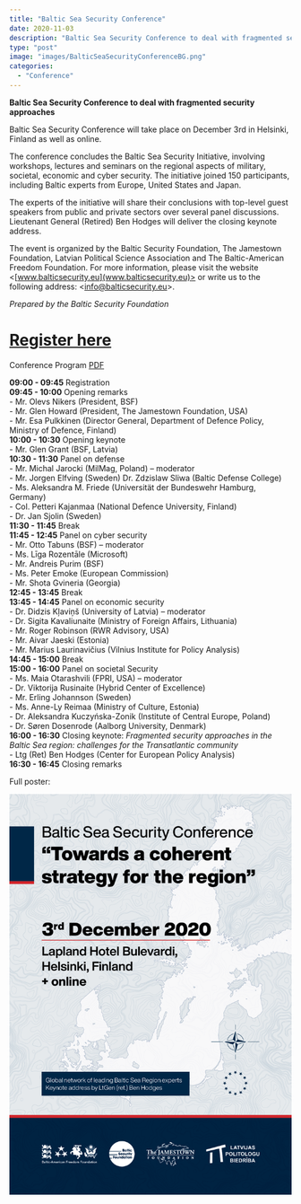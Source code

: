 ```yaml
---
title: "Baltic Sea Security Conference"
date: 2020-11-03
description: "Baltic Sea Security Conference to deal with fragmented security approaches Baltic Sea Security Conference will take place on December 3 rd in Helsinki, Finland as well as online. The conference concludes the Baltic Sea Security Initiative, involving workshops, lectures and seminars on the regional aspects of military, societal, economic and cyber security. The initiative joined 150 participants, including Baltic experts from Europe, United States and Japan."
type: "post"
image: "images/BalticSeaSecurityConferenceBG.png"
categories: 
  - "Conference"
---
```


**Baltic Sea Security Conference to deal with fragmented security approaches**

Baltic Sea Security Conference will take place on December 3rd in Helsinki, Finland as well as
online.

The conference concludes the Baltic Sea Security Initiative, involving workshops, lectures
and seminars on the regional aspects of military, societal, economic and cyber security. The
initiative joined 150 participants, including Baltic experts from Europe, United States and
Japan.

The experts of the initiative will share their conclusions with top-level guest speakers from
public and private sectors over several panel discussions. Lieutenant General (Retired) Ben
Hodges will deliver the closing keynote address.

The event is organized by the Baltic Security Foundation, The Jamestown Foundation,
Latvian Political Science Association and The Baltic-American Freedom Foundation.
For more information, please visit the website <[www.balticsecurity.eu](www.balticsecurity.eu)> or write us to the
following address: <[info@balticsecurity.eu](info@balticsecurity.eu)>.

_Prepared by the Baltic Security Foundation_


# [Register here](https://forms.gle/yRCAr8n6k4VXvTxX9)

Conference Program [PDF](../images/Baltic_Sea_Security_Conference.pdf)

**09:00 - 09:45** Registration <br>
**09:45 - 10:00** Opening remarks <br>
\- Mr. Olevs Nikers (President, BSF) <br>
\- Mr. Glen Howard (President, The Jamestown Foundation, USA) <br>
\- Mr. Esa Pulkkinen (Director General, Department of Defence Policy, Ministry of Defence, Finland) <br>
**10:00 - 10:30** Opening keynote <br>
\- Mr. Glen Grant (BSF, Latvia) <br>
**10:30 - 11:30** Panel on defense <br>
\- Mr. Michal Jarocki (MilMag, Poland) – moderator <br>
\- Mr. Jorgen Elfving (Sweden) Dr. Zdzislaw Sliwa (Baltic Defense College) <br>
\- Ms. Aleksandra M. Friede (Universität der Bundeswehr Hamburg, Germany) <br>
\- Col. Petteri Kajanmaa (National Defence University, Finland) <br>
\- Dr. Jan Sjolin (Sweden) <br>
**11:30 - 11:45** Break <br>
**11:45 - 12:45** Panel on cyber security <br>
\- Mr. Otto Tabuns (BSF) – moderator <br>
\- Ms. Līga Rozentāle (Microsoft) <br>
\- Mr. Andreis Purim (BSF) <br>
\- Ms. Peter Emoke (European Commission) <br>
\- Mr. Shota Gvineria (Georgia) <br>
**12:45 - 13:45** Break <br>
**13:45 - 14:45** Panel on economic security <br>
\- Dr. Didzis Kļaviņš (University of Latvia) – moderator <br>
\- Dr. Sigita Kavaliunaite (Ministry of Foreign Affairs, Lithuania) <br>
\- Mr. Roger Robinson (RWR Advisory, USA) <br>
\- Mr. Aivar Jaeski (Estonia) <br>
\- Mr. Marius Laurinavičius (Vilnius Institute for Policy Analysis) <br>
**14:45 - 15:00** Break <br>
**15:00 - 16:00** Panel on societal Security <br>
\- Ms. Maia Otarashvili (FPRI, USA) – moderator <br>
\- Dr. Viktorija Rusinaite (Hybrid Center of Excellence) <br>
\- Mr. Erling Johannson (Sweden) <br>
\- Ms. Anne-Ly Reimaa (Ministry of Culture, Estonia) <br>
\- Dr. Aleksandra Kuczyńska-Zonik (Institute of Central Europe, Poland) <br>
\- Dr. Søren Dosenrode (Aalborg University, Denmark) <br>
**16:00 - 16:30** Closing keynote: *Fragmented security approaches in the Baltic Sea region: challenges for the Transatlantic community* <br>
\- Ltg (Ret) Ben Hodges (Center for European Policy Analysis) <br>
**16:30 - 16:45** Closing remarks <br>

Full poster:

![BSSC Poster](../images/BalticSeaSecurityConference.png)

